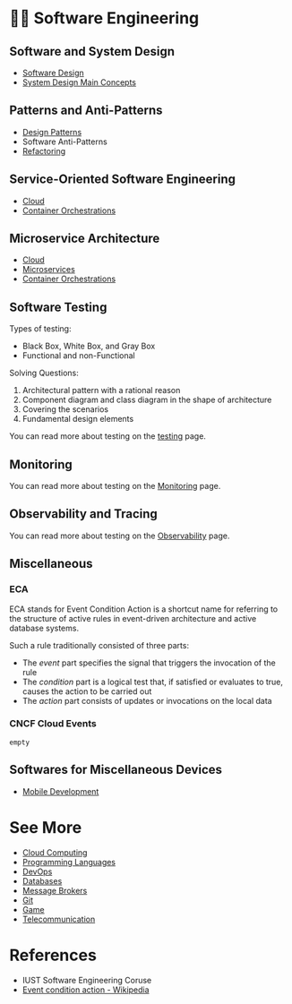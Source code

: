 # 👨‍💻 Software Engineering

## Software and System Design

- [Software Design](Software%20Engineering/Software%20Design.md)
- [System Design Main Concepts](System-Design-Concepts.md)

## Patterns and Anti-Patterns

- [Design Patterns](Software%20Engineering/Design%20Patterns.md)
- Software Anti-Patterns
- [Refactoring](Refactoring.md)

## Service-Oriented Software Engineering

- [Cloud](Cloud.md)
- [Container Orchestrations](Container%20Orchestrations.md)

## Microservice Architecture

- [Cloud](Cloud.md)
- [Microservices](Microservices.md)
- [Container Orchestrations](Container%20Orchestrations.md)

## Software Testing

Types of testing:

- Black Box, White Box, and Gray Box
- Functional and non-Functional

Solving Questions:

1. Architectural pattern with a rational reason
2. Component diagram and class diagram in the shape of architecture
3. Covering the scenarios
4. Fundamental design elements

You can read more about testing on the [testing](Testing.md) page.

## Monitoring

You can read more about testing on the [Monitoring](Monitoring.md) page.

## Observability and Tracing

You can read more about testing on the [Observability](Observability.md) page.

## Miscellaneous

### ECA

ECA stands for Event Condition Action is a shortcut name for referring to the structure of active rules in event-driven
architecture and active database systems.

Such a rule traditionally consisted of three parts:

- The *event* part specifies the signal that triggers the invocation of the rule
- The *condition* part is a logical test that, if satisfied or evaluates to true, causes the action to be carried out
- The *action* part consists of updates or invocations on the local data

### CNCF Cloud Events

`empty`

## Softwares for Miscellaneous Devices

- [Mobile Development](Mobile-Development.md)

# See More

- [Cloud Computing](Cloud%20Computing.md)
- [Programming Languages](Programming%20Languages.md)
- [DevOps](DevOps.md)
- [Databases](Databases.md)
- [Message Brokers](Message-Brokers.md)
- [Git](Git.md)
- [Game](Game.md)
- [Telecommunication](Telecommunication.md)

# References

- IUST Software Engineering Coruse
- [Event condition action - Wikipedia](https://en.wikipedia.org/wiki/Event_condition_action)
